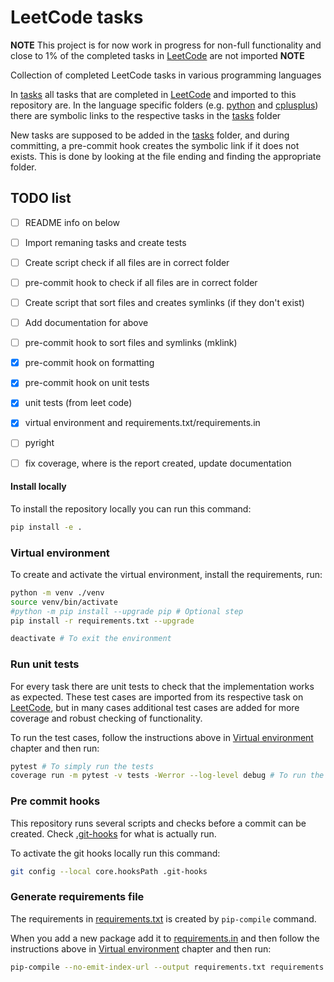 # LeetCode tasks

__NOTE__ 
This project is for now work in progress for non-full functionality and close to 1% of the completed tasks in [LeetCode](https://leetcode.com/) are not imported 
__NOTE__

Collection of completed LeetCode tasks in various programming languages

In [tasks](tasks/) all tasks that are completed in [LeetCode](https://leetcode.com/) and imported to this repository are.
In the language specific folders (e.g. [python](python/) and [cplusplus](cplusplus/)) there are symbolic links to the respective tasks in the [tasks](tasks/) folder

New tasks are supposed to be added in the [tasks](tasks/) folder, and during committing, a pre-commit hook creates the symbolic link if it does not exists. This is done by looking at the file ending and finding the appropriate folder.

## TODO list
- [ ] README info on below 
- [ ] Import remaning tasks and create tests
- [ ] Create script check if all files are in correct folder
- [ ] pre-commit hook to check if all files are in correct folder
- [ ] Create script that sort files and creates symlinks (if they don't exist)
- [ ] Add documentation for above
- [ ] pre-commit hook to sort files and symlinks (mklink)
- [x] pre-commit hook on formatting
- [x] pre-commit hook on unit tests
- [x] unit tests (from leet code)
- [x] virtual environment and requirements.txt/requirements.in
- [ ] pyright
- [ ] fix coverage, where is the report created, update documentation


#### Install locally

To install the repository locally you can run this command:

```bash
pip install -e .
```

### Virtual environment

To create and activate the virtual environment, install the requirements, run:

```bash
python -m venv ./venv
source venv/bin/activate
#python -m pip install --upgrade pip # Optional step
pip install -r requirements.txt --upgrade

deactivate # To exit the environment
```

### Run unit tests

For every task there are unit tests to check that the implementation works as expected. These test cases are imported from its respective task on [LeetCode](https://leetcode.com/), but in many cases additional test cases are added for more coverage and robust checking of functionality.

To run the test cases, follow the instructions above in [Virtual environment](#virtual-environment) chapter and then run:

```bash
pytest # To simply run the tests
coverage run -m pytest -v tests -Werror --log-level debug # To run the tests and create a report on the code coverage
```

### Pre commit hooks

This repository runs several scripts and checks before a commit can be created. Check [.git-hooks](.git-hooks/) for what is actually run.

To activate the git hooks locally run this command:
```bash
git config --local core.hooksPath .git-hooks
```

### Generate requirements file

The requirements in [requirements.txt](requirements.txt) is created by `pip-compile` command. 

When you add a new package add it to [requirements.in](requirements.in) and then follow the instructions above in [Virtual environment](#virtual-environment) chapter and then run:

```bash
pip-compile --no-emit-index-url --output requirements.txt requirements.in
```